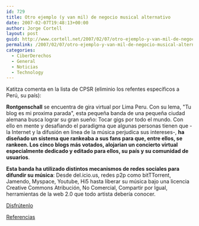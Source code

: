 ```yaml
---
id: 729
title: Otro ejemplo (y van mil) de negocio musical alternativo
date: 2007-02-07T19:48:13+00:00
author: Jorge Cortell
layout: post
guid: http://www.cortell.net/2007/02/07/otro-ejemplo-y-van-mil-de-negocio-musical-alternativo/
permalink: /2007/02/07/otro-ejemplo-y-van-mil-de-negocio-musical-alternativo/
categories:
  - CiberDerechos
  - General
  - Noticias
  - Technology
---
```

Katitza comenta en la lista de CPSR (eliminio los refentes especí­ficos a Perú, su paí­s):

**Rontgenschall** se encuentra de gira virtual por Lima Peru. Con su lema, "Tu blog es mi proxima parada", esta pequeña banda de una pequeña ciudad alemana busca lograr su gran sueño: Tocar gigs por todo el mundo. Con ello en mente y desafiando el paradigma que algunas personas tienen que -la Internet y la difusión en lí­nea de la música perjudica sus intereses-, **ha diseñado un sistema que rankeaba a sus fans para que, entre ellos, se rankeen. Los cinco blogs más votados, alojarian un concierto virtual especialmente dedicado y editado para ellos, su paí­s y su comunidad de usuarios**.

**Esta banda ha utilizado distintos mecanismos de redes sociales para difundir su música**: Desde del.icio.us, redes p2p como bitTTorrent, Jamendo, Myspace, Youtube, Hi5 hasta liberar su música bajo una licencia Creative Commons Atribución, No Comercial, Compartir por Igual, herramientas de la web 2.0 que todo artista deberí­a conocer.

<a target="_blank" title="Concierto" href="http://www.txitua.org/index.php/concierto-blog-musica/">Disfrútenlo</a>

<a target="_blank" title="blog" href="http://www.txitua.org/index.php/concierto-blog-musica/">Referencias</a>